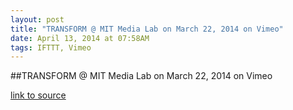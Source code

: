 ```yaml
---
layout: post
title: "TRANSFORM @ MIT Media Lab on March 22, 2014 on Vimeo"
date: April 13, 2014 at 07:58AM
tags: IFTTT, Vimeo
---
```

##TRANSFORM @ MIT Media Lab on March 22, 2014 on Vimeo

[link to source](http://ift.tt/1kFcXMO) 
